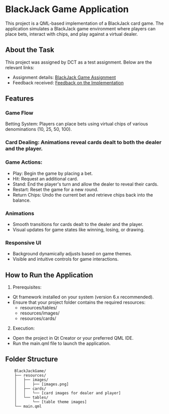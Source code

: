 # BlackJack Game Application
This project is a QML-based implementation of a BlackJack card game. The application simulates a BlackJack game environment where players can place bets, interact with chips, and play against a virtual dealer.

## About the Task
This project was assigned by DCT as a test assignment. Below are the relevant links:
- Assignment details: [BlackJack Game Assignment](https://docs.google.com/document/d/1_R8isccptNL_9gy_WgMp_NEmbaDiDvv2mBeJJ3aDrbI/edit?usp=sharing)
- Feedback received: [Feedback on the Implementation](https://docs.google.com/document/d/1DLVzDLBVs1E51B7ciQde6fP6sspsltKGibOaqcXeisc/edit?usp=sharing)

## Features
### Game Flow
Betting System: Players can place bets using virtual chips of various denominations (10, 25, 50, 100).
### Card Dealing: Animations reveal cards dealt to both the dealer and the player.
### Game Actions:
- Play: Begin the game by placing a bet.
- Hit: Request an additional card.
- Stand: End the player's turn and allow the dealer to reveal their cards.
- Restart: Reset the game for a new round.
- Return Chips: Undo the current bet and retrieve chips back into the balance.
### Animations
- Smooth transitions for cards dealt to the dealer and the player.
- Visual updates for game states like winning, losing, or drawing.
### Responsive UI
- Background dynamically adjusts based on game themes.
- Visible and intuitive controls for game interactions.

## How to Run the Application
1) Prerequisites:
- Qt framework installed on your system (version 6.x recommended).
- Ensure that your project folder contains the required resources:
    - resources/tables/
    - resources/images/
    - resources/cards/
2) Execution:
- Open the project in Qt Creator or your preferred QML IDE.
- Run the main.qml file to launch the application.

## Folder Structure
```
    BlackJackGame/
    ├── resources/
    │   ├── images/
    │   │   ├── [images.png]
    │   ├── cards/
    │   │   └── [card images for dealer and player]
    │   └── tables/
    │       └── [table theme images]
    └── main.qml
```
